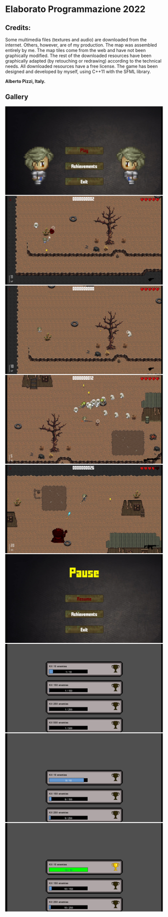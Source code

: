 # Elaborato Programmazione 2022

## Credits:
Some multimedia files (textures and audio) are downloaded from the internet. Others, however, are of my production. The
map was assembled entirely by me. The map tiles come from the web and have not been graphically modified. The rest of
the downloaded resources have been graphically adapted (by retouching or redrawing) according to the technical needs.
All downloaded resources have a free license. The game has been designed and developed by myself, using C++11 with the
SFML library.

**Alberto Pizzi, Italy.**

## Gallery

![](/screenshots/menu.jpg)
![](/screenshots/shot_zombies.jpg)
![](/screenshots/zombie_shoot.jpg)
![](/screenshots/nuke_and_enemies.jpg)
![](/screenshots/boss_shoot.jpg)
![](/screenshots/pause_menu.jpg)
![](/screenshots/low_achieved.jpg)
![](/screenshots/high_achieved.jpg)
![](/screenshots/achieved.jpg)
